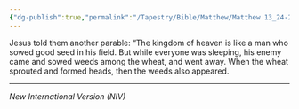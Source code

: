 ```yaml
---
{"dg-publish":true,"permalink":"/Tapestry/Bible/Matthew/Matthew 13_24-26/","title":"Matthew 13:24-26","hide":true,"tags":["bible-verse","bible-verse"],"dgHomeLink":true,"dgShowLocalGraph":true,"dgEnableSearch":true}
---
```



Jesus told them another parable: “The kingdom of heaven is like a man who sowed good seed in his field. But while everyone was sleeping, his enemy came and sowed weeds among the wheat, and went away.  When the wheat sprouted and formed heads, then the weeds also appeared.



---
*New International Version (NIV)*